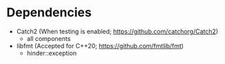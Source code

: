 # Dependencies

* Catch2 (When testing is enabled; https://github.com/catchorg/Catch2)
  * all components
* libfmt (Accepted for C++20; https://github.com/fmtlib/fmt)
  * hinder::exception

